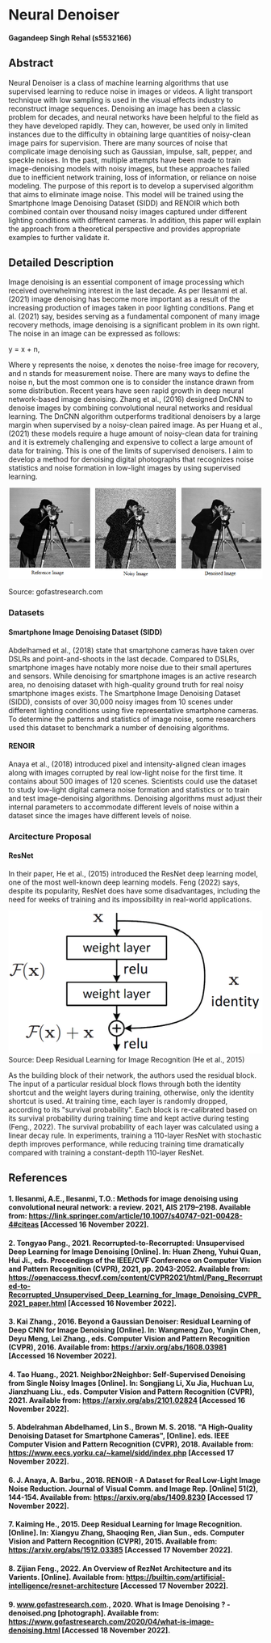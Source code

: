 # Neural Denoiser  
#### Gagandeep Singh Rehal (s5532166)

## Abstract

Neural Denoiser is a class of machine learning algorithms that use supervised learning to reduce noise in images or videos. A light transport technique with low sampling is used in the visual effects industry to reconstruct image sequences. Denoising an image has been a classic problem for decades, and neural networks have been helpful to the field as they have developed rapidly. They can, however, be used only in limited instances due to the difficulty in obtaining large quantities of noisy-clean image pairs for supervision. There are many sources of noise that complicate image denoising such as Gaussian, impulse, salt, pepper, and speckle noises. In the past, multiple attempts have been made to train image-denoising models with noisy images, but these approaches failed due to inefficient network training, loss of information, or reliance on noise modeling. The purpose of this report is to develop a supervised algorithm that aims to eliminate image noise. This model will be trained using the Smartphone Image Denoising Dataset (SIDD) and RENOIR which both combined contain over thousand noisy images captured under different lighting conditions with different cameras. In addition, this paper will explain the approach from a theoretical perspective and provides appropriate examples to further validate it.


## Detailed Description

Image denoising is an essential component of image processing which received overwhelming interest in the last decade. As per Ilesanmi et al. (2021) image denoising has become more important as a result of the increasing production of images taken in poor lighting conditions. Pang et al. (2021) say, besides serving as a fundamental component of many image recovery methods, image denoising is a significant problem in its own right. The noise in an image can be expressed as follows:

y = x + n,

Where y represents the noise, x denotes the noise-free image for recovery, and n stands for measurement noise. There are many ways to define the noise n, but the most common one is to consider the instance drawn from some distribution. Recent years have seen rapid growth in deep neural network-based image denoising. Zhang et al., (2016)  designed DnCNN to denoise images by combining convolutional neural networks and residual learning. The DnCNN algorithm outperforms traditional denoisers by a large margin when supervised by a noisy-clean paired image. As per Huang et al., (2021) these models require a huge amount of noisy-clean data for training and it is extremely challenging and expensive to collect a large amount of data for training. This is one of the limits of supervised denoisers. I aim to develop a method for denoising digital photographs that recognizes noise statistics and noise formation in low-light images by using supervised learning.

![alt title](denoised.png)

Source: gofastresearch.com

### Datasets
#### Smartphone Image Denoising Dataset (SIDD)

Abdelhamed et al., (2018) state that smartphone cameras have taken over DSLRs and point-and-shoots in the last decade. Compared to DSLRs, smartphone images have notably more noise due to their small apertures and sensors. While denoising for smartphone images is an active research area, no denoising dataset with high-quality ground truth for real noisy smartphone images exists. The Smartphone Image Denoising Dataset (SIDD), consists of over 30,000 noisy images from 10 scenes under different lighting conditions using five representative smartphone cameras. To determine the patterns and statistics of image noise, some researchers used this dataset to benchmark a number of denoising algorithms.

#### RENOIR

Anaya et al., (2018) introduced pixel and intensity-aligned clean images along with images corrupted by real low-light noise for the first time. It contains about 500 images of 120 scenes. Scientists could use the dataset to study low-light digital camera noise formation and statistics or to train and test image-denoising algorithms. Denoising algorithms must adjust their internal parameters to accommodate different levels of noise within a dataset since the images have different levels of noise.

### Arcitecture Proposal

#### ResNet

In their paper, He et al., (2015) introduced the ResNet deep learning model, one of the most well-known deep learning models. Feng (2022) says, despite its popularity, ResNet does have some disadvantages, including the need for weeks of training and its impossibility in real-world applications.

![alt title](resnet.png)
Source: Deep Residual Learning for Image Recognition (He et al., 2015)

As the building block of their network, the authors used the residual block. The input of a particular residual block flows through both the identity shortcut and the weight layers during training, otherwise, only the identity shortcut is used. At training time, each layer is randomly dropped, according to its "survival probability". Each block is re-calibrated based on its survival probability during training time and kept active during testing (Feng., 2022). The survival probability of each layer was calculated using a linear decay rule. In experiments, training a 110-layer ResNet with stochastic depth improves performance, while reducing training time dramatically compared with training a constant-depth 110-layer ResNet.


## References
#### 1. Ilesanmi, A.E., Ilesanmi, T.O.: Methods for image denoising using convolutional neural network: a review. 2021, AIS 2179–2198. Available from: https://link.springer.com/article/10.1007/s40747-021-00428-4#citeas [Accessed 16 November 2022].

#### 2. Tongyao Pang., 2021. Recorrupted-to-Recorrupted: Unsupervised Deep Learning for Image Denoising [Online]. In: Huan Zheng, Yuhui Quan, Hui Ji., eds. Proceedings of the IEEE/CVF Conference on Computer Vision and Pattern Recognition (CVPR), 2021, pp. 2043-2052. Available from: https://openaccess.thecvf.com/content/CVPR2021/html/Pang_Recorrupted-to-Recorrupted_Unsupervised_Deep_Learning_for_Image_Denoising_CVPR_2021_paper.html [Accessed 16 November 2022].

#### 3. Kai Zhang., 2016. Beyond a Gaussian Denoiser: Residual Learning of Deep CNN for Image Denoising [Online]. In:  Wangmeng Zuo, Yunjin Chen, Deyu Meng, Lei Zhang., eds. Computer Vision and Pattern Recognition (CVPR), 2016. Available from: https://arxiv.org/abs/1608.03981 [Accessed 16 November 2022].

#### 4. Tao Huang., 2021. Neighbor2Neighbor: Self-Supervised Denoising from Single Noisy Images [Online]. In: Songjiang Li, Xu Jia, Huchuan Lu, Jianzhuang Liu., eds. Computer Vision and Pattern Recognition (CVPR), 2021. Available from: https://arxiv.org/abs/2101.02824 [Accessed 16 November 2022].

#### 5. Abdelrahman Abdelhamed, Lin S., Brown M. S. 2018. "A High-Quality Denoising Dataset for Smartphone Cameras", [Online]. eds. IEEE Computer Vision and Pattern Recognition (CVPR), 2018. Available from: https://www.eecs.yorku.ca/~kamel/sidd/index.php [Accessed 17 November 2022].

#### 6. J. Anaya, A. Barbu., 2018. RENOIR - A Dataset for Real Low-Light Image Noise Reduction. Journal of Visual Comm. and Image Rep. [Online] 51(2), 144-154. Available from: https://arxiv.org/abs/1409.8230 [Accessed 17 November 2022].

#### 7. Kaiming He., 2015. Deep Residual Learning for Image Recognition. [Online]. In: Xiangyu Zhang, Shaoqing Ren, Jian Sun., eds. Computer Vision and Pattern Recognition (CVPR), 2015. Available from: https://arxiv.org/abs/1512.03385 [Accessed 17 November 2022].

#### 8. Zijian Feng., 2022. An Overview of RezNet Architecture and its Varients. [Online]. Available from: https://builtin.com/artificial-intelligence/resnet-architecture [Accessed 17 November 2022].

#### 9. www.gofastresearch.com., 2020. What is Image Denoising ? - denoised.png [photograph]. Available from: https://www.gofastresearch.com/2020/04/what-is-image-denoising.html [Accessed 18 November 2022].


